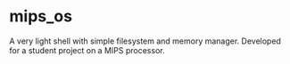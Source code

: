 mips_os
=======

A very light shell with simple filesystem and memory manager. Developed for a student project on a MIPS processor.
